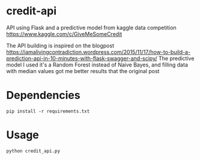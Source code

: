 # credit-api
API using Flask and a predictive model from kaggle data competition https://www.kaggle.com/c/GiveMeSomeCredit

The API building is inspired on the blogpost https://iamalivingcontradiction.wordpress.com/2015/11/17/how-to-build-a-prediction-api-in-10-minutes-with-flask-swagger-and-scipy/
The predictive model I used it's a Random Forest instead of Naive Bayes, and filling data with median values got me better results that the original post

# Dependencies

```
pip install -r requirements.txt

```

# Usage

```
python credit_api.py 
```
